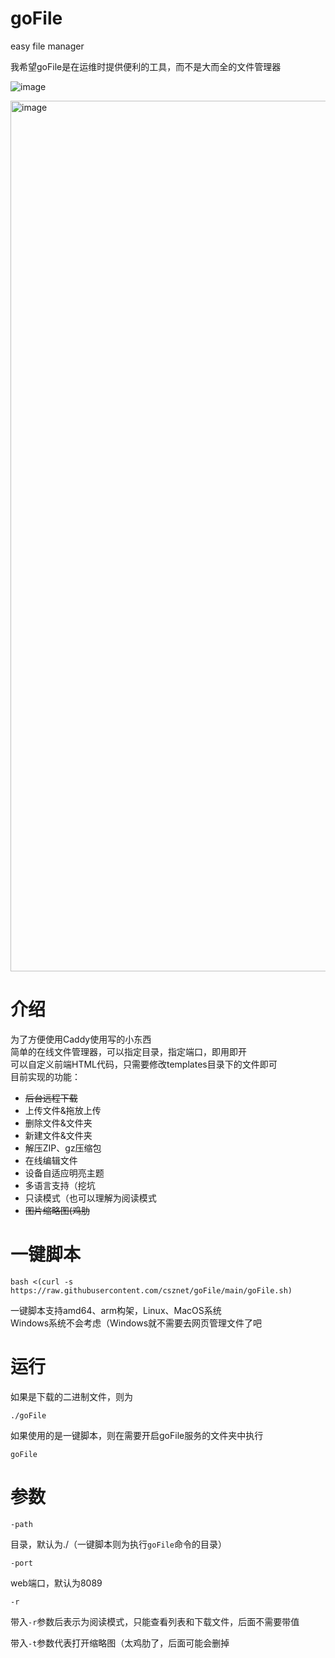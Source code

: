 # goFile
easy file manager

我希望goFile是在运维时提供便利的工具，而不是大而全的文件管理器  

![image](https://github.com/csznet/goFile/assets/127601663/eec3f999-50c5-4119-86ff-c3eceb8b3b98)

<img width="1393" alt="image" src="https://user-images.githubusercontent.com/127601663/227174830-d5747bf9-6210-4fd4-b227-a154db494f11.png">

介绍
===

为了方便使用Caddy使用写的小东西  
简单的在线文件管理器，可以指定目录，指定端口，即用即开  
可以自定义前端HTML代码，只需要修改templates目录下的文件即可  
目前实现的功能： 

 - <del>后台远程下载</del>
 - 上传文件&拖放上传
 - 删除文件&文件夹
 - 新建文件&文件夹
 - 解压ZIP、gz压缩包
 - 在线编辑文件
 - 设备自适应明亮主题
 - 多语言支持（挖坑
 - 只读模式（也可以理解为阅读模式
 - <del>图片缩略图(鸡肋</del>

一键脚本
===

    bash <(curl -s https://raw.githubusercontent.com/csznet/goFile/main/goFile.sh)

一键脚本支持amd64、arm构架，Linux、MacOS系统  
Windows系统不会考虑（Windows就不需要去网页管理文件了吧

运行
===
如果是下载的二进制文件，则为

    ./goFile

如果使用的是一键脚本，则在需要开启goFile服务的文件夹中执行

    goFile


参数
===
    -path

目录，默认为./（一键脚本则为执行`goFile`命令的目录）

    -port

web端口，默认为8089

    -r

带入`-r`参数后表示为阅读模式，只能查看列表和下载文件，后面不需要带值  

带入`-t`参数代表打开缩略图（太鸡肋了，后面可能会删掉
